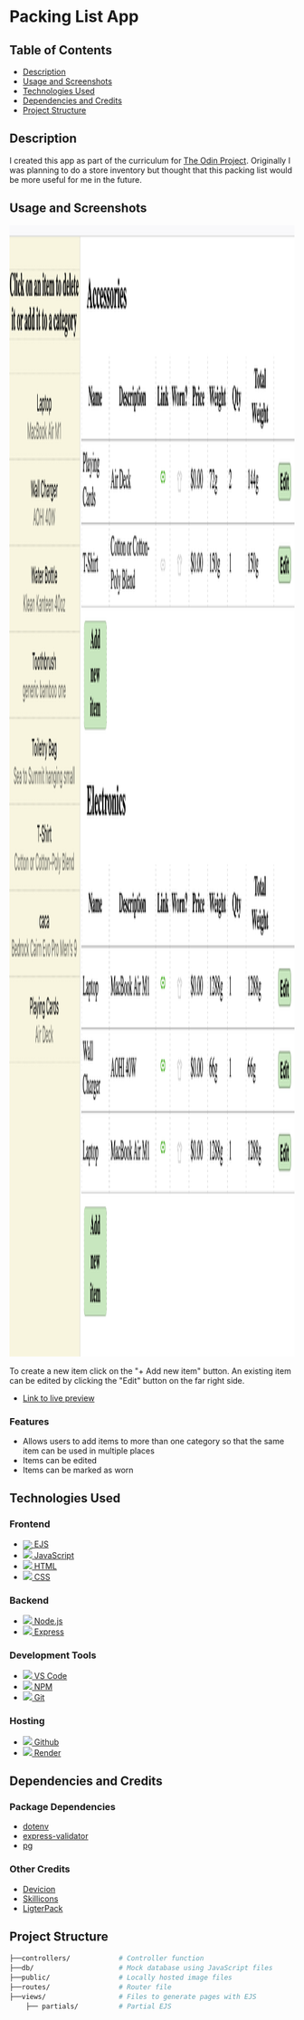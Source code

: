 # Packing List App

## Table of Contents

- [Description](#description)
- [Usage and Screenshots](#usage-and-screenshots)
- [Technologies Used](#technologies-used)
- [Dependencies and Credits](#dependencies-and-credits)
- [Project Structure](#project-structure)

## Description

I created this app as part of the curriculum for [The Odin Project](https://www.theodinproject.com). Originally I was planning to do a store inventory but thought that this packing list would be more useful for me in the future.

## Usage and Screenshots

<img src="./public/screenshot.png" alt="screenshot" style="height: 50vh; width: auto;">

To create a new item click on the "+ Add new item" button. An existing item can be edited by clicking the "Edit" button on the far right side.

- [Link to live preview](https://packing-list-67q7.onrender.com/)

### Features
- Allows users to add items to more than one category so that the same item can be used in multiple places
- Items can be edited
- Items can be marked as worn

## Technologies Used

### Frontend

- <a href="https://ejs.co/"><img src="https://img.icons8.com/?size=100&id=Pxe6MGswB8pX&format=png&color=000000" style="height: 2rem; width: auto; vertical-align: middle;"> EJS </a>
- <a href="https://developer.mozilla.org/en-US/docs/Web/JavaScript"><img src="https://cdn.jsdelivr.net/gh/devicons/devicon@latest/icons/javascript/javascript-original.svg" style="height: 2rem; width: auto;"> JavaScript</a>
- <a href="https://developer.mozilla.org/en-US/docs/Web/HTML"><img src="https://cdn.jsdelivr.net/gh/devicons/devicon@latest/icons/html5/html5-original.svg" style="height: 2rem; width: auto;"> HTML</a>
- <a href="https://developer.mozilla.org/en-US/docs/Web/CSS"><img src="https://cdn.jsdelivr.net/gh/devicons/devicon@latest/icons/css3/css3-original.svg" style="height: 2rem; width: auto;"> CSS</a>

### Backend          
- <a href="https://nodejs.org"><img src="https://cdn.jsdelivr.net/gh/devicons/devicon@latest/icons/nodejs/nodejs-original.svg" style="height: 2rem; width: auto;"> Node.js</a>
- <a href="https://expressjs.com/"><img src="https://cdn.jsdelivr.net/gh/devicons/devicon@latest/icons/express/express-original.svg" style="height: 2rem; width: auto;"> Express</a>

### Development Tools

- <a href="https://code.visualstudio.com/"><img src="https://cdn.jsdelivr.net/gh/devicons/devicon@latest/icons/vscode/vscode-original.svg" style="height: 24px; width: auto;"/> VS Code</a>
- <a href="https://www.npmjs.com/"><img src="https://cdn.jsdelivr.net/gh/devicons/devicon@latest/icons/npm/npm-original.svg" style="height: 24px; width: auto;"/> NPM</a>
- <a href="https://git-scm.com/"><img src="https://cdn.jsdelivr.net/gh/devicons/devicon@latest/icons/git/git-original.svg" style="height: 24px; width: auto;"/> Git</a>

### Hosting

- <a href="https://github.com/"><img src="https://cdn.jsdelivr.net/gh/devicons/devicon@latest/icons/github/github-original.svg" style="height: 24px; width: auto;"/> Github</a>
- <a href="https://render.com/"><img src="https://render.com/icon.svg" style="height: 24px; width: auto;"/> Render</a>


## Dependencies and Credits

### Package Dependencies

- [dotenv](https://www.npmjs.com/package/dotenv)
- [express-validator](https://www.npmjs.com/package/express-validator)
- [pg](https://www.npmjs.com/package/pg)

### Other Credits

- [Devicion](https://devicon.dev/)
- [Skillicons](https://skillicons.dev/)
- [LigterPack](https://lighterpack.com/)

## Project Structure

```bash
├──controllers/            # Controller function
├──db/                     # Mock database using JavaScript files
├──public/                 # Locally hosted image files
├──routes/                 # Router file
├──views/                  # Files to generate pages with EJS
    ├── partials/          # Partial EJS
```
